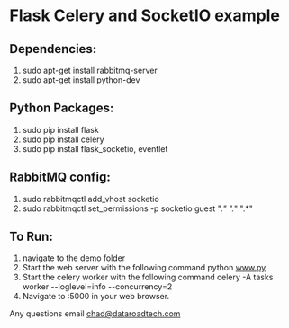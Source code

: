 # Flask Celery and SocketIO example

 
## Dependencies:
  1. sudo apt-get install rabbitmq-server
  2. sudo apt-get install python-dev

## Python Packages:
  1. sudo pip install flask
  2. sudo pip install celery
  3. sudo pip install flask_socketio, eventlet
  
## RabbitMQ config:
  1. sudo rabbitmqctl add_vhost socketio
  2. sudo rabbitmqctl set_permissions -p socketio guest ".*" ".*" ".*"

## To Run:
  1. navigate to the demo folder
  2. Start the web server with the following command
    python www.py
  3. Start the celery worker with the following command
    celery -A tasks worker --loglevel=info --concurrency=2
  4. Navigate to <HOST>:5000 in your web browser.
  
  
Any questions email chad@dataroadtech.com
